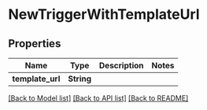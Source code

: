 # NewTriggerWithTemplateUrl

## Properties

Name | Type | Description | Notes
------------ | ------------- | ------------- | -------------
**template_url** | **String** |  | 

[[Back to Model list]](../README.md#documentation-for-models) [[Back to API list]](../README.md#documentation-for-api-endpoints) [[Back to README]](../README.md)


